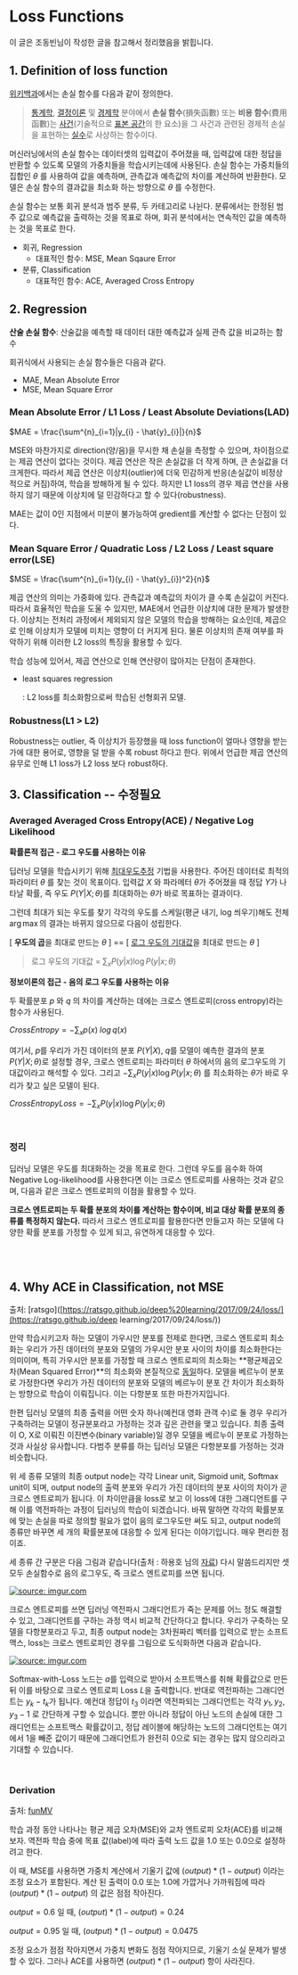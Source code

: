 # Loss Functions

이 글은 조동빈님이 작성한 글을 참고해서 정리했음을 밝힙니다.

## 1. Definition of loss function

[위키백과]([https://ko.wikipedia.org/wiki/%EC%86%90%EC%8B%A4_%ED%95%A8%EC%88%98](https://ko.wikipedia.org/wiki/손실_함수))에서는 손실 함수를 다음과 같이 정의한다.

> [통계학](https://ko.wikipedia.org/wiki/통계학), [결정이론](https://ko.wikipedia.org/wiki/결정이론) 및 [경제학](https://ko.wikipedia.org/wiki/경제학) 분야에서 **손실 함수**(損失函數) 또는 **비용 함수**(費用函數)는 [사건](https://ko.wikipedia.org/wiki/확률공간)(기술적으로 [표본 공간](https://ko.wikipedia.org/wiki/표본_공간)의 한 요소)을 그 사건과 관련된 경제적 손실을 표현하는 [실수](https://ko.wikipedia.org/wiki/실수)로 사상하는 함수이다.

머신러닝에서의 손실 함수는 데이터셋의 입력값이 주어졌을 때, 입력값에 대한 정답을 반환할 수 있도록 모델의 가중치들을 학습시키는데에 사용된다. 손실 함수는 가중치들의 집합인 $\theta$ 를 사용하여 값을 예측하며, 관측값과 예측값의 차이를 계산하여 반환한다. 모델은 손실 함수의 결과값을 최소화 하는 방향으로 $\theta$ 를 수정한다.

손실 함수는 보통 회귀 분석과 범주 분류, 두 카테고리로 나뉜다. 분류에서는 한정된 범주 값으로 예측값을 출력하는 것을 목표로 하며, 회귀 분석에서는 연속적인 값을 예측하는 것을 목표로 한다.

- 회귀, Regression
  - 대표적인 함수: MSE, Mean Sqaure Error
- 분류, Classification
  - 대표적인 함수: ACE, Averaged Cross Entropy

## 2. Regression

**산술 손실 함수**: 산술값을 예측할 때 데이터 대한 예측값과 실제 관측 값을 비교하는 함수

회귀식에서 사용되는 손실 함수들은 다음과 같다.

- MAE, Mean Absolute Error
- MSE, Mean Square Error



### Mean Absolute Error / L1 Loss / Least Absolute Deviations(LAD)

$MAE = \frac{\sum^{n}_{i=1}|y_{i} - \hat{y}_{i}|}{n}$

MSE와 마찬가지로 direction(양/음)을 무시한 채 손실을 측정할 수 있으며, 차이점으로는 제곱 연산이 없다는 것이다. 제곱 연산은 작은 손실값을 더 작게 하며, 큰 손실값을 더 크게한다. 따라서 제곱 연산은 이상치(outlier)에 더욱 민감하게 반응(손실값이 비정상적으로 커짐)하여, 학습을 방해하게 될 수 있다. 하지만 L1 loss의 경우 제곱 연산을 사용하지 않기 때문에 이상치에 덜 민감하다고 할 수 있다(robustness).

MAE는 값이 0인 지점에서 미분이 불가능하여 gredient를 계산할 수 없다는 단점이 있다.



### Mean Square Error / Quadratic Loss / L2 Loss / Least square error(LSE)

$MSE = \frac{\sum^{n}_{i=1}(y_{i} - \hat{y}_{i})^2}{n}$

제곱 연산의 의미는 가중화에 있다. 관측값과 예측값의 차이가 클 수록 손실값이 커진다. 따라서 효율적인 학습을 도울 수 있지만, MAE에서 언급한 이상치에 대한 문제가 발생한다. 이상치는 전처리 과정에서 제외되지 않은 모델의 학습을 방해하는 요소인데, 제곱으로 인해 이상치가 모델에 미치는 영향이 더 커지게 된다. 물론 이상치의 존재 여부를 파악하기 위해 이러한 L2 loss의 특징을 활용할 수 있다.

학습 성능에 있어서, 제곱 연산으로 인해 연산량이 많아지는 단점이 존재한다.

- least squares regression

  : L2 loss를 최소화함으로써 학습된 선형회귀 모델.



### Robustness(L1 > L2)

Robustness는 outlier, 즉 이상치가 등장했을 때 loss function이 얼마나 영향을 받는가에 대한 용어로, 영향을 덜 받을 수록 robust 하다고 한다. 위에서 언급한 제곱 연산의 유무로 인해 L1 loss가 L2 loss 보다 robust하다.



## 3. Classification -- 수정필요

### Averaged Averaged Cross Entropy(ACE) / Negative Log Likelihood

**확률론적 접근 - 로그 우도를 사용하는 이유**

딥러닝 모델을 학습시키기 위해 [최대우도추정](/statistics/MLE.md) 기법을 사용한다. 주어진 데이터로 최적의 파라미터 $\theta$ 를 찾는 것이 목표이다. 입력값 $X$ 와 파라메터 $\theta$가 주어졌을 때 정답 $Y$가 나타날 확률, 즉 우도 $P(Y|X;θ)$를 최대화하는 $\theta$가 바로 목표하는 결과이다.

그런데 최대가 되는 우도를 찾기 각각의 우도를 스케일(평균 내기, log 씌우기)해도 전체 $\arg\max$의 결과는 바뀌지 않으므로 다음이 성립한다.

[ **우도의 곱**을 최대로 만드는 $\theta$ ] == [ [로그 우도의 기대값](/statistics/expected_value.md)을 최대로 만드는 $\theta$ ]

> 로그 우도의 기대값 = $\sum_{x}P(y|x) \log P(y|x;θ)$

**정보이론의 접근 - 음의 로그 우도를 사용하는 이유**

두 확률분포 $p$ 와 $q$ 의 차이를 계산하는 데에는 크로스 엔트로피(cross entropy)라는 함수가 사용된다.

$CrossEntropy = -\sum_{x}p(x)\;log\,q(x)$

여기서, $p$를 우리가 가진 데이터의 분포 $P(Y|X)$, $q$를 모델이 예측한 결과의 분포 $P(Y|X;θ)$로 설정할 경우, 크로스 엔트로피는 파라미터 $θ$ 하에서의 음의 로그우도의 기대값이라고 해석할 수 있다. 그리고 $-\sum_{x}P(y|x) \log P(y|x;θ)$ 를 최소화하는 $θ$가 바로 우리가 찾고 싶은 모델이 된다.

$CrossEntropyLoss = -\sum_{x}P(y|x) \log P(y|x;θ)$

<br>

### 정리

딥러닝 모델은 우도를 최대화하는 것을 목표로 한다. 그런데 우도를 음수화 하여 Negative Log-likelihood를 사용한다면 이는 크로스 엔트로피를 사용하는 것과 같으며, 다음과 같은 크로스 엔트로피의 이점을 활용할 수 있다.

**크로스 엔트로피는 두 확률 분포의 차이를 계산하는 함수이며, 비교 대상 확률 분포의 종류를 특정하지 않는다.** 따라서 크로스 엔트로피를 활용한다면 만들고자 하는 모델에 다양한 확률 분포를 가정할 수 있게 되고, 유연하게 대응할 수 있다.

<br>

<br>

## 4. Why ACE in Classification, not MSE

출처: [ratsgo]([https://ratsgo.github.io/deep%20learning/2017/09/24/loss/](https://ratsgo.github.io/deep learning/2017/09/24/loss/))

만약 학습시키고자 하는 모델이 가우시안 분포를 전제로 한다면, 크로스 엔트로피 최소화는 우리가 가진 데이터의 분포와 모델의 가우시안 분포 사이의 차이를 최소화한다는 의미이며, 특히 가우시안 분포를 가정할 때 크로스 엔트로피의 최소화는 **평균제곱오차(Mean Squared Error)**의 최소화와 본질적으로 [동일](https://ratsgo.github.io/statistics/2017/09/23/MLE/)하다. 모델을 베르누이 분포로 가정한다면 우리가 가진 데이터의 분포와 모델의 베르누이 분포 간 차이가 최소화하는 방향으로 학습이 이뤄집니다. 이는 다항분포 또한 마찬가지입니다.

한편 딥러닝 모델의 최종 출력을 어떤 숫자 하나(예컨대 영화 관객 수)로 둘 경우 우리가 구축하려는 모델이 정규분포라고 가정하는 것과 깊은 관련을 맺고 있습니다. 최종 출력이 O, X로 이뤄진 이진변수(binary variable)일 경우 모델을 베르누이 분포로 가정하는 것과 사실상 유사합니다. 다범주 분류를 하는 딥러닝 모델은 다항분포를 가정하는 것과 비슷합니다.

위 세 종류 모델의 최종 output node는 각각 Linear unit, Sigmoid unit, Softmax unit이 되며, output node의 출력 분포와 우리가 가진 데이터의 분포 사이의 차이가 곧 크로스 엔트로피가 됩니다. 이 차이만큼을 loss로 보고 이 loss에 대한 그래디언트를 구해 이를 역전파하는 과정이 딥러닝의 학습이 되겠습니다. 바꿔 말하면 각각의 확률분포에 맞는 손실을 따로 정의할 필요가 없이 음의 로그우도만 써도 되고, output node의 종류만 바꾸면 세 개의 확률분포에 대응할 수 있게 된다는 이야기입니다. 매우 편리한 점이죠.

세 종류 간 구분은 다음 그림과 같습니다(출처 : 하용호 님의 [자료](https://www.slideshare.net/yongho/ss-79607172)) 다시 말씀드리지만 셋 모두 손실함수로 음의 로그우도, 즉 크로스 엔트로피를 쓰면 됩니다.

[![source: imgur.com](https://i.imgur.com/syDsCfH.png)](https://imgur.com/syDsCfH)

크로스 엔트로피를 쓰면 딥러닝 역전파시 그래디언트가 죽는 문제를 어느 정도 해결할 수 있고, 그래디언트를 구하는 과정 역시 비교적 간단하다고 합니다. 우리가 구축하는 모델을 다항분포라고 두고, 최종 output node는 3차원짜리 벡터를 입력으로 받는 소프트맥스, loss는 크로스 엔트로피인 경우를 그림으로 도식화하면 다음과 같습니다.

[![source: imgur.com](http://i.imgur.com/gyeTKAn.png)](http://imgur.com/gyeTKAn)

Softmax-with-Loss 노드는 $a$를 입력으로 받아서 소프트맥스를 취해 확률값으로 만든 뒤 이를 바탕으로 크로스 엔트로피 Loss $L$을 출력합니다. 반대로 역전파하는 그래디언트는 $y_{k} − t_{k}$가 됩니다. 예컨대 정답이 $t_{3}$ 이라면 역전파되는 그래디언트는 각각 $y_{1}, y_{2}, y_{3} − 1$ 로 간단하게 구할 수 있습니다. 뿐만 아니라 정답이 아닌 노드의 손실에 대한 그래디언트는 소프트맥스 확률값이고, 정답 레이블에 해당하는 노드의 그래디언트는 여기에서 $1$을 빼준 값이기 때문에 그래디언트가 완전히 $0$으로 되는 경우는 많지 않으리라고 기대할 수 있습니다.

<br>

### Derivation

출처: [funMV](http://funmv2013.blogspot.com/2017/01/cross-entropy.html)

학습 과정 동안 나타나는 평균 제곱 오차(MSE)와 교차 엔트로피 오차(ACE)를 비교해 보자. 역전파 학습 중에 목표 값(label)에 따라 출력 노드 값을 1.0 또는 0.0으로 설정하려고 한다.

이 때, MSE를 사용하면 가중치 계산에서 기울기 값에 $(output) * (1 - output)$ 이라는 조정 요소가 포함된다. 계산 된 출력이 0.0 또는 1.0에 가깝거나 가까워짐에 따라 $(output) * (1 - output)$ 의 값은 점점 작아진다.

$output = 0.6$ 일 때,  $(output) * (1 - output) = 0.24$ 

$output = 0.95$ 일 때, $(output) * (1 - output) = 0.0475$

조정 요소가 점점 작아지면서 가중치 변화도 점점 작아지므로, 기울기 소실 문제가 발생할 수 있다. 그러나 ACE를 사용하면 $(output) * (1 - output)$ 항이 사라진다.